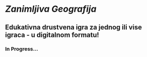 # *Zanimljiva Geografija*
## Edukativna drustvena igra za jednog ili vise igraca - u digitalnom formatu!

### In Progress...
